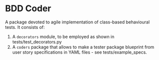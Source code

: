 # BDD Coder

A package devoted to agile implementation of class-based behavioural tests.
It consists of:

1. A `decorators` module, to be employed as shown in tests/test_decorators.py
2. A `coders` package that allows to make a tester package blueprint from user story
   specifications in YAML files - see tests/example_specs.
